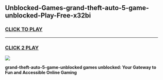 
## Unblocked-Games-grand-theft-auto-5-game-unblocked-Play-Free-x32bi
<h3>
<a href="https://premium76.site?title=grand-theft-auto-5-game-unblocked&ref=10A">CLICK TO PLAY</a></h3>
<hr>

<h3>
<a href="https://premium76.site?title=grand-theft-auto-5-game-unblocked&ref=10A">CLICK 2 PLAY</a>
  
</h3>

<a href="https://premium76.site?title=grand-theft-auto-5-game-unblocked&ref=10A"><img src="https://clearcache.store/games.png"></a>


**grand-theft-auto-5-game-unblocked games unblocked: Your Gateway to Fun and Accessible Online Gaming**
